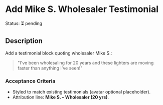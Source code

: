 # Add Mike S. Wholesaler Testimonial
Status: ⏳ pending

## Description
Add a testimonial block quoting wholesaler Mike S.:

> "I've been wholesaling for 20 years and these lighters are moving faster than anything I've seen!"

### Acceptance Criteria
- Styled to match existing testimonials (avatar optional placeholder).
- Attribution line: **Mike S. – Wholesaler (20 yrs)**.

